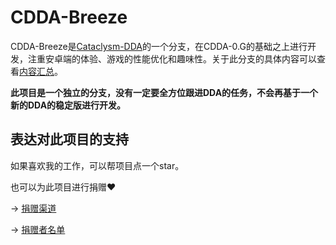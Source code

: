 # CDDA-Breeze

CDDA-Breeze是[Cataclysm-DDA](https://github.com/CleverRaven/Cataclysm-DDA)的一个分支，在CDDA-0.G的基础之上进行开发，注重安卓端的体验、游戏的性能优化和趣味性。关于此分支的具体内容可以查看[内容汇总](./doc/内容汇总.md)。

**此项目是一个独立的分支，没有一定要全方位跟进DDA的任务，不会再基于一个新的DDA的稳定版进行开发。**

## 表达对此项目的支持

如果喜欢我的工作，可以帮项目点一个star。

也可以为此项目进行捐赠❤️

-> [捐赠渠道](./文件存放/捐赠渠道.md)

-> [捐赠者名单](./文件存放/捐赠者名单.md)
